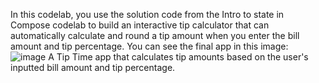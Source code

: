 In this codelab, you use the solution code from the Intro to state in Compose codelab to build an interactive tip calculator 
that can automatically calculate and round a tip amount when you enter the bill amount and tip percentage. 
You can see the final app in this image:
![image](https://github.com/user-attachments/assets/0aaaf320-0e76-42a8-b5b2-f316061cb9a1)
A Tip Time app that calculates tip amounts based on the user's inputted bill amount and tip percentage.
